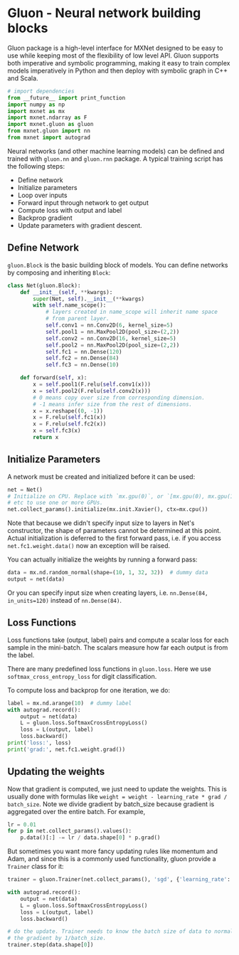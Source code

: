 # Gluon - Neural network building blocks

Gluon package is a high-level interface for MXNet designed to be easy to use while
keeping most of the flexibility of low level API. Gluon supports both imperative
and symbolic programming, making it easy to train complex models imperatively
in Python and then deploy with symbolic graph in C++ and Scala.


```python
# import dependencies
from __future__ import print_function
import numpy as np
import mxnet as mx
import mxnet.ndarray as F
import mxnet.gluon as gluon
from mxnet.gluon import nn
from mxnet import autograd
```

Neural networks (and other machine learning models) can be defined and trained
with `gluon.nn` and `gluon.rnn` package. A typical training script has the following
steps:

- Define network
- Initialize parameters
- Loop over inputs
- Forward input through network to get output
- Compute loss with output and label
- Backprop gradient
- Update parameters with gradient descent.


## Define Network

`gluon.Block` is the basic building block of models. You can define networks by
composing and inheriting `Block`:

```python
class Net(gluon.Block):
    def __init__(self, **kwargs):
        super(Net, self).__init__(**kwargs)
        with self.name_scope():
            # layers created in name_scope will inherit name space
            # from parent layer.
            self.conv1 = nn.Conv2D(6, kernel_size=5)
            self.pool1 = nn.MaxPool2D(pool_size=(2,2))
            self.conv2 = nn.Conv2D(16, kernel_size=5)
            self.pool2 = nn.MaxPool2D(pool_size=(2,2))
            self.fc1 = nn.Dense(120)
            self.fc2 = nn.Dense(84)
            self.fc3 = nn.Dense(10)

    def forward(self, x):
        x = self.pool1(F.relu(self.conv1(x)))
        x = self.pool2(F.relu(self.conv2(x)))
        # 0 means copy over size from corresponding dimension.
        # -1 means infer size from the rest of dimensions.
        x = x.reshape((0, -1))
        x = F.relu(self.fc1(x))
        x = F.relu(self.fc2(x))
        x = self.fc3(x)
        return x
```

## Initialize Parameters

A network must be created and initialized before it can be used:

```python
net = Net()
# Initialize on CPU. Replace with `mx.gpu(0)`, or `[mx.gpu(0), mx.gpu(1)]`,
# etc to use one or more GPUs.
net.collect_params().initialize(mx.init.Xavier(), ctx=mx.cpu())
```

Note that because we didn't specify input size to layers in Net's constructor,
the shape of parameters cannot be determined at this point. Actual initialization
is deferred to the first forward pass, i.e. if you access `net.fc1.weight.data()`
now an exception will be raised.

You can actually initialize the weights by running a forward pass:

```python
data = mx.nd.random_normal(shape=(10, 1, 32, 32))  # dummy data
output = net(data)
```

Or you can specify input size when creating layers, i.e. `nn.Dense(84, in_units=120)`
instead of `nn.Dense(84)`.

## Loss Functions

Loss functions take (output, label) pairs and compute a scalar loss for each sample
in the mini-batch. The scalars measure how far each output is from the label.

There are many predefined loss functions in `gluon.loss`. Here we use
`softmax_cross_entropy_loss` for digit classification.

To compute loss and backprop for one iteration, we do:

```python
label = mx.nd.arange(10)  # dummy label
with autograd.record():
    output = net(data)
    L = gluon.loss.SoftmaxCrossEntropyLoss()
    loss = L(output, label)
    loss.backward()
print('loss:', loss)
print('grad:', net.fc1.weight.grad())
```

## Updating the weights

Now that gradient is computed, we just need to update the weights. This is usually
done with formulas like `weight = weight - learning_rate * grad / batch_size`.
Note we divide gradient by batch_size because gradient is aggregated over the
entire batch. For example,

```python
lr = 0.01
for p in net.collect_params().values():
    p.data()[:] -= lr / data.shape[0] * p.grad()
```

But sometimes you want more fancy updating rules like momentum and Adam, and since
this is a commonly used functionality, gluon provide a `Trainer` class for it:

```python
trainer = gluon.Trainer(net.collect_params(), 'sgd', {'learning_rate': 0.01})

with autograd.record():
    output = net(data)
    L = gluon.loss.SoftmaxCrossEntropyLoss()
    loss = L(output, label)
    loss.backward()

# do the update. Trainer needs to know the batch size of data to normalize
# the gradient by 1/batch_size.
trainer.step(data.shape[0])
```

<!-- INSERT SOURCE DOWNLOAD BUTTONS -->
